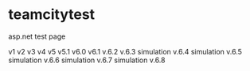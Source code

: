 # teamcitytest

asp.net test page

v1
v2
v3
v4
v5
v5.1
v6.0
v6.1
v.6.2
v.6.3 simulation
v.6.4 simulation
v.6.5 simulation
v.6.6 simulation
v.6.7 simulation
v.6.8
